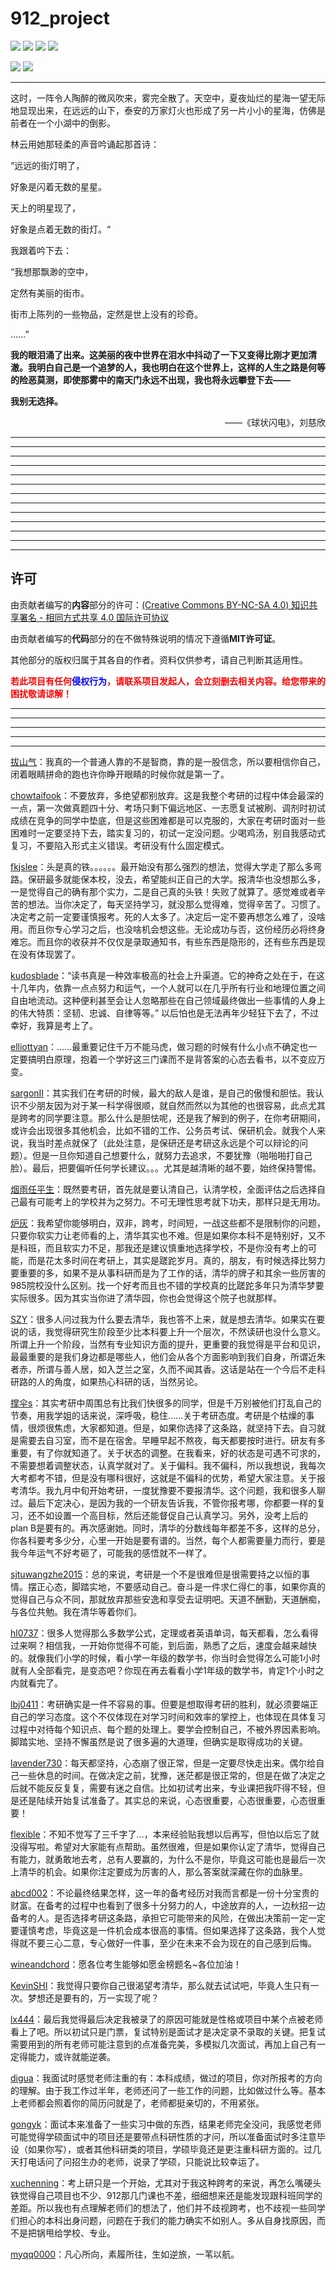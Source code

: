 # 912_project

[![](https://img.shields.io/badge/Author-@73fc-green.svg)](https://github.com/73fc)
[![](https://img.shields.io/badge/Author-@stellarkey-blue.svg)](https://github.com/stellarkey)
[![](https://img.shields.io/badge/Author-@pythonlearninger-orange.svg)](https://github.com/pythonlearninger)
[![](https://img.shields.io/badge/Author-@Jiang_Li-purple.svg)](https://github.com/louieworth)

![](https://img.shields.io/badge/License-MIT-000000.svg)
![](https://img.shields.io/badge/License-CC:BY:NC:SA::4.0-000000.svg)

---

这时，一阵令人陶醉的微风吹来，雾完全散了。天空中，夏夜灿烂的星海一望无际地显现出来，在远远的山下，泰安的万家灯火也形成了另一片小小的星海，仿佛是前者在一个小湖中的倒影。

林云用她那轻柔的声音吟诵起那首诗：

“远远的街灯明了，

好象是闪着无数的星星。

天上的明星现了，

好象是点着无数的街灯。“

我跟着吟下去：

“我想那飘渺的空中，

定然有美丽的街市。

街市上陈列的一些物品，定然是世上没有的珍奇。

……”

**我的眼泪涌了出来。这美丽的夜中世界在泪水中抖动了一下又变得比刚才更加清澈。我明白自己是一个追梦的人，我也明白在这个世界上，这样的人生之路是何等的险恶莫测，即使那雾中的南天门永远不出现，我也将永远攀登下去——**

**我别无选择。**

<p align="right">——《球状闪电》，刘慈欣</p>

---

---

---

---

---

---

---

---

---

---

---

---

---

## 许可

由贡献者编写的**内容**部分的许可：[(Creative Commons BY-NC-SA 4.0) 知识共享署名 - 相同方式共享 4.0 国际许可协议](https://creativecommons.org/licenses/by-nc-sa/4.0/deed.zh)

由贡献者编写的**代码**部分的在不做特殊说明的情况下遵循**MIT许可证**。

其他部分的版权归属于其各自的作者。资料仅供参考，请自己判断其适用性。

**<font color=red>若此项目有任何<font color=blue>侵权行为</font>，请联系项目发起人，会立刻删去相关内容。给您带来的困扰敬请谅解！</font>**

---

---

---

---

---

[拔山气](http://www.cskaoyan.com/space-uid-370822.html)：我真的一个普通人靠的不是智商，靠的是一股信念，所以要相信你自己，闭着眼睛拼命的跑也许你睁开眼睛的时候你就是第一了。

[chowtaifook](http://www.cskaoyan.com/space-uid-488313.html)：不要放弃，多绝望都别放弃。这是我整个考研的过程中体会最深的一点，第一次做真题四十分、考场只剩下偏远地区、一志愿复试被刷、调剂时初试成绩在竞争的同学中垫底，但是这些困难都是可以克服的，大家在考研时面对一些困难时一定要坚持下去，踏实复习的，初试一定没问题。少喝鸡汤，别自我感动式复习，不要陷入形式主义错误。考研没有什么固定模式。

[fkjslee](http://www.cskaoyan.com/space-uid-438514.html)：头是真的铁。。。。。。最开始没有那么强烈的想法，觉得大学走了那么多弯路。保研最多就能保本校，没去，希望能纠正自己的大学。报清华也没想那么多，一是觉得自己的确有那个实力，二是自己真的头铁！失败了就算了。感觉难或者辛苦的想法。当你决定了，每天坚持学习，就没那么觉得难，觉得辛苦了。习惯了。决定考之前一定要谨慎报考。死的人太多了。决定后一定不要再想怎么难了，没啥用。而且你专心学习之后，也没啥机会想这些。无论成功与否，这份经历必将终身难忘。而且你的收获并不仅仅是录取通知书，有些东西是隐形的，还有些东西是现在没有体现罢了。

[kudosblade](http://www.cskaoyan.com/space-uid-256330.html)：“读书真是一种效率极高的社会上升渠道。它的神奇之处在于，在这十几年内，依靠一点点努力和运气，一个人就可以在几乎所有行业和地理位置之间自由地流动。这种便利甚至会让人忽略那些在自己领域最终做出一些事情的人身上的伟大特质：坚韧、忠诚、自律等等。” 以后怕也是无法再年少轻狂下去了，不过幸好，我算是考上了。

[elliottyan](http://www.cskaoyan.com/space-uid-294395.html)：……最重要记住千万不能马虎，做习题的时候有什么小点不确定也一定要搞明白原理，抱着一个学好这三门课而不是背答案的心态去看书，以不变应万变。

[sargonII](http://www.cskaoyan.com/space-uid-285130.html)：其实我们在考研的时候，最大的敌人是谁，是自己的傲慢和胆怯。我认识不少朋友因为对于某一科学得很顺，就自然而然以为其他的也很容易，此点尤其是跨考的同学要注意。那么什么是胆怯呢，还是我了解到的例子，在你考研期间，或许会出现很多其他机会，比如不错的工作、公务员考试、保研机会。就我个人来说，我当时差点就保了（此处注意，是保研还是考研这永远是个可以辩论的问题）。但是一旦你知道自己想要什么，就努力去追求，不要犹豫（啪啪啪打自己脸）。最后，把要偏听任何学长建议。。。尤其是越清晰的越不要，始终保持警惕。

[烟雨任平生](http://www.cskaoyan.com/space-uid-353654.html)：既然要考研，首先就是要认清自己，认清学校，全面评估之后选择自己最有可能考上的学校并为之努力。不可无理性思考就下功夫，那样只是无用功。

[炉灰](http://www.cskaoyan.com/space-uid-480502.html)：我希望你能够明白，双非，跨考，时间短，一战这些都不是限制你的问题，只要你软实力让老师看的上，清华其实也不难。但是如果你本科不是特别好，又不是科班，而且软实力不足，那我还是建议慎重地选择学校，不是你没有考上的可能，而是花太多时间在考研上，其实是蹉跎岁月。真的，朋友，有时候选择比努力要重要的多，如果不是从事科研而是为了工作的话，清华的牌子和其余一些厉害的985院校没什么区别。找一个好考而且也不错的学校真的比蹉跎多年只为清华梦要实际很多。因为其实当你进了清华园，你也会觉得这个院子也就那样。

[SZY](http://www.cskaoyan.com/space-uid-257608.html)：很多人问过我为什么要去清华，我也答不上来，就是想去清华。如果实在要说的话，我觉得研究生阶段至少比本科要上升一个层次，不然读研也没什么意义。所谓上升一个阶段，当然有专业知识方面的提升，更重要的我觉得是平台和见识，最最重要的是我们身边都是哪些人，他们会从各个方面影响到我们自身，所谓近朱者赤，所谓与善人居，如入芝兰之室，久而不闻其香。这话是站在一个今后不走科研路的人的角度，如果热心科研的话，当然另论。

[撑伞s](http://www.cskaoyan.com/space-uid-245705.html)：其实考研中周围总有比我们快很多的同学，但是千万别被他们打乱自己的节奏，用我学姐的话来说，深呼吸，稳住……关于考研态度。考研是个枯燥的事情，很烦很焦虑，大家都知道。但是，如果你选择了这条路，就坚持下去。自习就是需要去自习室，而不是在宿舍。早睡早起不熬夜，每天都要按时进行。研友有多重要，有了你就知道了。关于状态的调整。在我看来，好的状态是可遇不可求的，不需要想着调整状态，认真学就对了。关于偏科。我不偏科，所以我想说，我每次大考都考不错，但是没有哪科很好，这就是不偏科的优势，希望大家注意。关于报考清华。我九月中旬开始考研，一度犹豫要不要报清华。这个问题，我和很多人聊过。最后下定决心，是因为我的一个研友告诉我，不管你报考哪，你都要一样的复习，还不如设置一个高目标，然后还能督促自己认真学习。另外，没考上后的plan B是要有的。再次感谢她。同时，清华的分数线每年都差不多，这样的总分，你各科要考多少分，心里一开始是要有谱的。当然，每个人都需要量力而行，要是我今年运气不好考砸了，可能我的感悟就不一样了。

[sjtuwangzhe2015](http://www.cskaoyan.com/space-uid-315821.html)：总的来说，考研是一个不是很难但是很需要持之以恒的事情。摆正心态，脚踏实地，不要感动自己。奋斗是一件求仁得仁的事，如果你真的觉得自己与众不同，那就放弃那些安逸和享受去证明吧。天道不酬勤，天道酬痴，与各位共勉。我在清华等着你们。

[hl0737](http://www.cskaoyan.com/space-uid-243209.html)：很多人觉得那么多数学公式，定理或者英语单词，每天都看，怎么看得过来啊？相信我，一开始你觉得不可能，到后面，熟悉了之后，速度会越来越快的。就像我们小学的时候，看小学一年级的数学书，你当时会觉得怎么可能1小时就有人全部看完，是变态吧？你现在再去看看小学1年级的数学书，肯定1个小时之内就看完了。

[lbj0411](http://www.cskaoyan.com/space-uid-251673.html)：考研确实是一件不容易的事。但要是想取得考研的胜利，就必须要端正自己的学习态度。这个不仅体现在对学习时间和效率的掌控上，也体现在具体复习过程中对待每个知识点、每个题的处理上。要学会控制自己，不被外界因素影响。脚踏实地、坚持不懈虽然是说了很多遍的大道理，但确实是取得成功的关键。

[lavender730](http://www.cskaoyan.com/space-uid-327039.html)：每天都坚持，心态崩了很正常，但是一定要尽快走出来。偶尔给自己一些休息的时间。在做决定之前，犹豫，迷茫都是很正常的，但是在做了决定之后就不能反反复复，需要有迷之自信。比如初试考出来，专业课把我吓得不轻，但是还是陆续开始复试准备了。其实总的来说，心态很重要，心态很重要，心态很重要！

[flexible](http://www.cskaoyan.com/space-uid-351230.html)：不知不觉写了三千字了…，本来经验贴我想以后再写，但怕以后忘了就没得写啦。希望对大家能有点帮助。虽然很难，但是如果你认定了清华，觉得自己有能力，就勇敢地去考，总有人要赢的，为什么不是你，毕竟这可能也是最后一次上清华的机会。如果你注定要成为厉害的人，那么答案就深藏在你的血脉里。

[abcd002](http://www.cskaoyan.com/space-uid-480271.html)：不论最终结果怎样，这一年的备考经历对我而言都是一份十分宝贵的财富。在备考的过程中也看到了很多十分努力的人，中途放弃的人，一边秋招一边备考的人。是否选择考研这条路，承担它可能带来的风险，在做出决策前一定一定要谨慎考虑，毕竟这是一件机会成本很高的事情。但如果选择了这条路，我个人觉得就不要三心二意，专心做好一件事，至少在未来不会为现在的自己感到后悔。

[wineandchord](http://www.cskaoyan.com/space-uid-454557.html)：愿各位考生能够如愿金榜题名~各位加油！

[KevinSHI](http://www.cskaoyan.com/space-uid-442157.html)：我觉得只要你自己很渴望考清华，那么就去试试吧，毕竟人生只有一次。梦想还是要有的，万一实现了呢？

[lx444](http://www.cskaoyan.com/space-uid-415395.html)：最后我觉得最后决定我被录了的原因可能就是性格或项目中某个点被老师看上了吧。所以初试只是门票，复试特别是面试才是决定录不录取的关键。把复试需要用到的所有老师可能注意到的点准备完美，多模拟几次面试，再加上自己有一定得能力，或许就能逆袭。

[digua](http://www.cskaoyan.com/space-uid-218615.html)：我面试时感觉老师注重的有：本科成绩，做过的项目，你对所报考的方向的理解。由于我工作过半年，老师还问了一些工作的问题，比如做过什么等。基本上老师都会照着你的简历问就是了，老师都挺亲切的，不用紧张。

[gongyk](http://www.cskaoyan.com/space-uid-482137.html)：面试本来准备了一些实习中做的东西，结果老师完全没问，我感觉老师可能觉得学硕面试中的项目还是要带点科研性质的才问，所以准备面试时多注意毕设（如果你写），或者其他科研类的项目，学硕毕竟还是更注重科研方面的。过几天打电话问了问招生办的老师，说录了学硕，只能说比较幸运了。

[xuchenning](http://www.cskaoyan.com/space-uid-291660.html)：考上研只是一个开始，尤其对于我这种跨考的来说，再怎么嘴硬头铁觉得自己项目也不少、912那几门课也不差，细细想来还是能发现跟科班同学的差距。所以我也有点理解老师们的想法了，他们并不歧视跨考，也不歧视一些同学们担心的本科出身问题，问题在于我们的能力确实不如别人。多从自身找原因，而不是把锅甩给学校、专业。

[myqq0000](http://www.cskaoyan.com/space-uid-335323.html)：凡心所向，素履所往，生如逆旅，一苇以航。